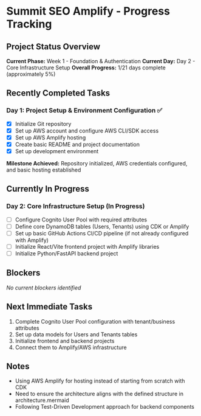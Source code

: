 # Summit SEO Amplify - Progress Tracking

## Project Status Overview
**Current Phase:** Week 1 - Foundation & Authentication
**Current Day:** Day 2 - Core Infrastructure Setup
**Overall Progress:** 1/21 days complete (approximately 5%)

## Recently Completed Tasks
### Day 1: Project Setup & Environment Configuration ✅
- [x] Initialize Git repository
- [x] Set up AWS account and configure AWS CLI/SDK access
- [x] Set up AWS Amplify hosting
- [x] Create basic README and project documentation
- [x] Set up development environment

**Milestone Achieved:** Repository initialized, AWS credentials configured, and basic hosting established

## Currently In Progress
### Day 2: Core Infrastructure Setup (In Progress)
- [ ] Configure Cognito User Pool with required attributes
- [ ] Define core DynamoDB tables (Users, Tenants) using CDK or Amplify
- [ ] Set up basic GitHub Actions CI/CD pipeline (if not already configured with Amplify)
- [ ] Initialize React/Vite frontend project with Amplify libraries
- [ ] Initialize Python/FastAPI backend project

## Blockers
*No current blockers identified*

## Next Immediate Tasks
1. Complete Cognito User Pool configuration with tenant/business attributes
2. Set up data models for Users and Tenants tables
3. Initialize frontend and backend projects
4. Connect them to Amplify/AWS infrastructure

## Notes
- Using AWS Amplify for hosting instead of starting from scratch with CDK
- Need to ensure the architecture aligns with the defined structure in architecture.mermaid
- Following Test-Driven Development approach for backend components
